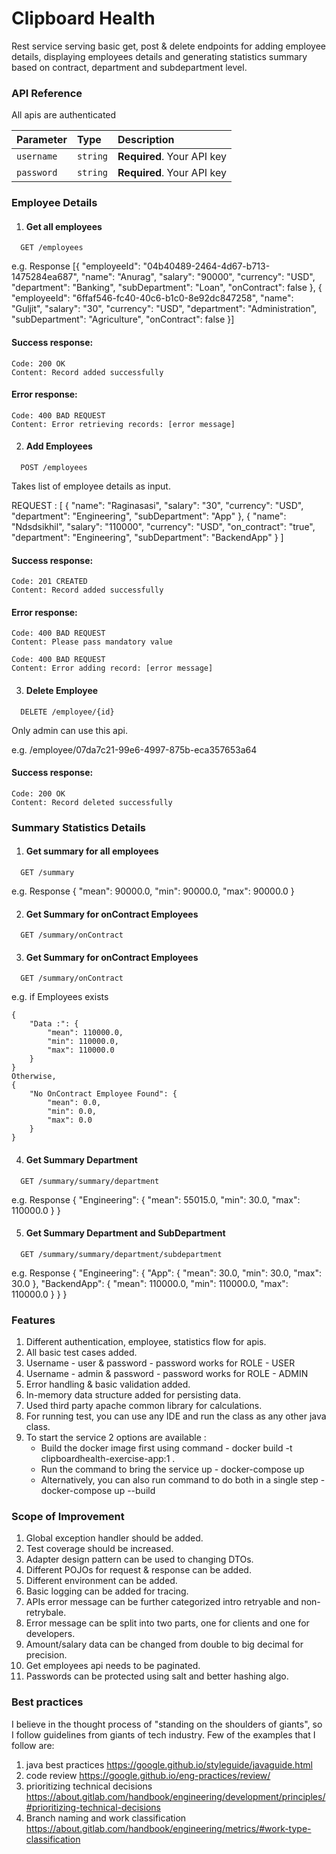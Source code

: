 
# Clipboard Health

Rest service serving basic get, post & delete endpoints for adding employee details, displaying employees details and generating statistics summary based on contract, department and subdepartment level.

### API Reference
All apis are authenticated

| Parameter | Type     | Description                |
| :-------- | :------- | :------------------------- |
| `username` | `string` | **Required**. Your API key |
| `password` | `string` | **Required**. Your API key |

### Employee Details
1. #### Get all employees

```http
  GET /employees
```
e.g.
Response
[{
"employeeId": "04b40489-2464-4d67-b713-1475284ea687",
"name": "Anurag",
"salary": "90000",
"currency": "USD",
"department": "Banking",
"subDepartment": "Loan",
"onContract": false
},
{
"employeeId": "6ffaf546-fc40-40c6-b1c0-8e92dc847258",
"name": "Guljit",
"salary": "30",
"currency": "USD",
"department": "Administration",
"subDepartment": "Agriculture",
"onContract": false
}]
#### Success response:
    Code: 200 OK
    Content: Record added successfully

#### Error response:
    Code: 400 BAD REQUEST
    Content: Error retrieving records: [error message]

2. #### Add Employees

```http
  POST /employees
```
Takes list of employee details as input.

REQUEST : [
{
"name": "Raginasasi",
"salary": "30",
"currency": "USD",
"department": "Engineering",
"subDepartment": "App"
},
{
"name": "Ndsdsikhil",
"salary": "110000",
"currency": "USD",
"on_contract": "true",
"department": "Engineering",
"subDepartment": "BackendApp"
}
]

#### Success response:
    Code: 201 CREATED
    Content: Record added successfully

#### Error response:
    Code: 400 BAD REQUEST
    Content: Please pass mandatory value
    
    Code: 400 BAD REQUEST
    Content: Error adding record: [error message]

3. #### Delete Employee

```http
  DELETE /employee/{id}
```
Only admin can use this api.

e.g. /employee/07da7c21-99e6-4997-875b-eca357653a64
#### Success response:
    Code: 200 OK
    Content: Record deleted successfully



### Summary Statistics Details
1. #### Get summary for all employees

```http
  GET /summary
```
e.g.
Response
{
"mean": 90000.0,
"min": 90000.0,
"max": 90000.0
}

2. #### Get Summary for onContract Employees

```http
  GET /summary/onContract
```


3. #### Get Summary for onContract Employees

```http
  GET /summary/onContract
```

e.g. if Employees exists
```
{
    "Data :": {
        "mean": 110000.0,
        "min": 110000.0,
        "max": 110000.0
    }
} 
Otherwise, 
{
    "No OnContract Employee Found": {
        "mean": 0.0,
        "min": 0.0,
        "max": 0.0
    }
}
```
4. #### Get Summary Department

```http
  GET /summary/summary/department
```
e.g.
Response
{
"Engineering": {
"mean": 55015.0,
"min": 30.0,
"max": 110000.0
}
}

5. #### Get Summary Department and SubDepartment

```http
  GET /summary/summary/department/subdepartment
```
e.g.
Response
{
"Engineering": {
"App": {
"mean": 30.0,
"min": 30.0,
"max": 30.0
},
"BackendApp": {
"mean": 110000.0,
"min": 110000.0,
"max": 110000.0
}
}
}
### Features
1. Different authentication, employee, statistics flow for apis.
2. All basic test cases added.
3. Username - user & password - password works for ROLE - USER
4. Username - admin & password - password works for ROLE - ADMIN
5. Error handling & basic validation added.
6. In-memory data structure added for persisting data.
7. Used third party apache common library for calculations.
8. For running test, you can use any IDE and run the class as any other java class. 
9. To start the service 2 options are available :
   - Build the docker image first using command - docker build -t clipboardhealth-exercise-app:1 .
   - Run the command to bring the service up - docker-compose up
   - Alternatively, you can also run command to do both in a single step - docker-compose up --build

### Scope of Improvement
1. Global exception handler should be added.
2. Test coverage should be increased.
3. Adapter design pattern can be used to changing DTOs.
4. Different POJOs for request & response can be added.
5. Different environment can be added.
6. Basic logging can be added for tracing.
7. APIs error message can be further categorized intro retryable and non-retrybale.
8. Error message can be split into two parts, one for clients and one for developers.
9. Amount/salary data can be changed from double to big decimal for precision. 
10. Get employees api needs to be paginated. 
11. Passwords can be protected using salt and better hashing algo.

### Best practices
I believe in the thought process of "standing on the  shoulders of giants", so I follow guidelines from giants of tech industry.
Few of the examples that I follow are:

1. java best practices 
   https://google.github.io/styleguide/javaguide.html
2. code review
   https://google.github.io/eng-practices/review/
3. prioritizing technical decisions
   https://about.gitlab.com/handbook/engineering/development/principles/#prioritizing-technical-decisions
4. Branch naming and work classification
   https://about.gitlab.com/handbook/engineering/metrics/#work-type-classification

